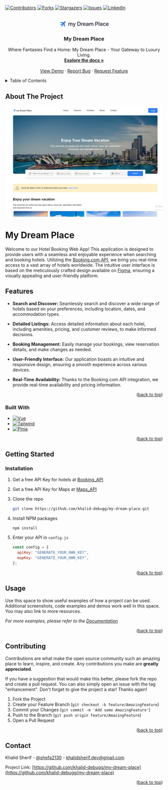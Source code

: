 <!-- Improved compatibility of back to top link: See: https://github.com/othneildrew/Best-README-Template/pull/73 -->

<a name="readme-top"></a>

<!--
*** Thanks for checking out the Best-README-Template. If you have a suggestion
*** that would make this better, please fork the repo and create a pull request
*** or simply open an issue with the tag "enhancement".
*** Don't forget to give the project a star!
*** Thanks again! Now go create something AMAZING! :D
-->

<!-- PROJECT SHIELDS -->
<!--
*** I'm using markdown "reference style" links for readability.
*** Reference links are enclosed in brackets [ ] instead of parentheses ( ).
*** See the bottom of this document for the declaration of the reference variables
*** for contributors-url, forks-url, etc. This is an optional, concise syntax you may use.
*** https://www.markdownguide.org/basic-syntax/#reference-style-links
-->

[![Contributors][contributors-shield]][contributors-url]
[![Forks][forks-shield]][forks-url]
[![Stargazers][stars-shield]][stars-url]
[![Issues][issues-shield]][issues-url]
[![LinkedIn][linkedin-shield]][linkedin-url]

<!-- PROJECT LOGO -->
<br />
<div align="center">
  <a href="https://github.com/khalid-debugg/my-dream-place">
    <img src="/src/assets/images/Plane Icon.png" alt="Logo" >
  </a>

<h3 align="center">My Dream Place</h3>

  <p align="center">
    Where Fantasies Find a Home: My Dream Place - Your Gateway to Luxury Living.
    <br />
    <a href="https://github.com/khalid-debugg/my-dream-place"><strong>Explore the docs »</strong></a>
    <br />
    <br />
    <a href="https://github.com/khalid-debugg/my-dream-place">View Demo</a>
    ·
    <a href="https://github.com/khalid-debugg/my-dream-place/issues">Report Bug</a>
    ·
    <a href="https://github.com/khalid-debugg/my-dream-place/issues">Request Feature</a>
  </p>
</div>

<!-- TABLE OF CONTENTS -->
<details>
  <summary>Table of Contents</summary>
  <ol>
    <li>
      <a href="#about-the-project">About The Project</a>
      <ul>
        <li><a href="#built-with">Built With</a></li>
      </ul>
    </li>
    <li>
      <a href="#getting-started">Getting Started</a>
      <ul>
        <li><a href="#prerequisites">Prerequisites</a></li>
        <li><a href="#installation">Installation</a></li>
      </ul>
    </li>
    <li><a href="#usage">Usage</a></li>
    <li><a href="#roadmap">Roadmap</a></li>
    <li><a href="#contributing">Contributing</a></li>
    <li><a href="#license">License</a></li>
    <li><a href="#contact">Contact</a></li>
    <li><a href="#acknowledgments">Acknowledgments</a></li>
  </ol>
</details>

<!-- ABOUT THE PROJECT -->

## About The Project

<img src="/src/assets/images/Home/Home-screenshot.png" alt="Logo" >

# My Dream Place

Welcome to our Hotel Booking Web App! This application is designed to provide users with a seamless and enjoyable experience when searching and booking hotels. Utilizing the [Booking.com API](https://rapidapi.com/DataCrawler/api/booking-com15/), we bring you real-time access to a vast array of hotels worldwide. The intuitive user interface is based on the meticulously crafted design available on [Figma](https://www.figma.com/file/BQHVuw93nxwUFEnNuyPDdd/Untitled?type=design&node-id=0%3A1&mode=design&t=rGCWh3ItgSBgdGdO-1), ensuring a visually appealing and user-friendly platform.

## Features

- **Search and Discover:** Seamlessly search and discover a wide range of hotels based on your preferences, including location, dates, and accommodation types.

- **Detailed Listings:** Access detailed information about each hotel, including amenities, pricing, and customer reviews, to make informed decisions.

- **Booking Management:** Easily manage your bookings, view reservation details, and make changes as needed.

- **User-Friendly Interface:** Our application boasts an intuitive and responsive design, ensuring a smooth experience across various devices.

- **Real-Time Availability:** Thanks to the Booking.com API integration, we provide real-time availability and pricing information.

<p align="right">(<a href="#readme-top">back to top</a>)</p>

### Built With

- [![Vue][Vue.js]][Vue-url]
- [![Tailwind][Tailwindcss]][Tailwind-url]
- [![Pinia][Pinia]][Pinia-url]

<p align="right">(<a href="#readme-top">back to top</a>)</p>

<!-- GETTING STARTED -->

## Getting Started

### Installation

1. Get a free API Key for hotels at [Booking_API](https://rapidapi.com/DataCrawler/api/booking-com15/)
2. Get a free API Key for Maps at [Maps_API](https://console.cloud.google.com/)
3. Clone the repo
   ```sh
   git clone https://github.com/khalid-debugg/my-dream-place.git
   ```
4. Install NPM packages
   ```sh
   npm install
   ```
5. Enter your API in `config.js`

   ```js
   const config = {
     apiKey: "GENERATE_YOUR_OWN_KEY",
     mapKey: "GENERATE_YOUR_OWN_KEY",
   };
   ```

<p align="right">(<a href="#readme-top">back to top</a>)</p>

<!-- USAGE EXAMPLES -->

## Usage

Use this space to show useful examples of how a project can be used. Additional screenshots, code examples and demos work well in this space. You may also link to more resources.

_For more examples, please refer to the [Documentation](https://example.com)_

<p align="right">(<a href="#readme-top">back to top</a>)</p>

<!-- CONTRIBUTING -->

## Contributing

Contributions are what make the open source community such an amazing place to learn, inspire, and create. Any contributions you make are **greatly appreciated**.

If you have a suggestion that would make this better, please fork the repo and create a pull request. You can also simply open an issue with the tag "enhancement".
Don't forget to give the project a star! Thanks again!

1. Fork the Project
2. Create your Feature Branch (`git checkout -b feature/AmazingFeature`)
3. Commit your Changes (`git commit -m 'Add some AmazingFeature'`)
4. Push to the Branch (`git push origin feature/AmazingFeature`)
5. Open a Pull Request

<p align="right">(<a href="#readme-top">back to top</a>)</p>

<!-- CONTACT -->

## Contact

Khalid Sherif - [@shefa2130](https://twitter.com/shefa2130) - khalidsherif.dev@gmail.com

Project Link: [https://github.com/khalid-debugg/my-dream-place](https://github.com/khalid-debugg/my-dream-place)

<p align="right">(<a href="#readme-top">back to top</a>)</p>

<!-- MARKDOWN LINKS & IMAGES -->
<!-- https://www.markdownguide.org/basic-syntax/#reference-style-links -->

[contributors-shield]: https://img.shields.io/github/contributors/khalid-debugg/my-dream-place.svg?style=for-the-badge
[contributors-url]: https://github.com/Khalid-debugg/My-Dream-Place/graphs/contributors
[forks-shield]: https://img.shields.io/github/forks/khalid-debugg/my-dream-place.svg?style=for-the-badge
[forks-url]: https://github.com/khalid-debugg/my-dream-place/network/members
[stars-shield]: https://img.shields.io/github/stars/khalid-debugg/my-dream-place.svg?style=for-the-badge
[stars-url]: https://github.com/khalid-debugg/my-dream-place/stargazers
[issues-shield]: https://img.shields.io/github/issues/khalid-debugg/my-dream-place.svg?style=for-the-badge
[issues-url]: https://github.com/khalid-debugg/my-dream-place/issues
[linkedin-shield]: https://img.shields.io/badge/-LinkedIn-black.svg?style=for-the-badge&logo=linkedin&colorB=555
[linkedin-url]: https://www.linkedin.com/in/khalidsherif1/
[product-screenshot]: https://github.com/Khalid-debugg/My-Dream-Place/src/assets/images/Home/Home-screenshot.png
[Next.js]: https://img.shields.io/badge/next.js-000000?style=for-the-badge&logo=nextdotjs&logoColor=white
[Next-url]: https://nextjs.org/
[React.js]: https://img.shields.io/badge/React-20232A?style=for-the-badge&logo=react&logoColor=61DAFB
[React-url]: https://reactjs.org/
[Vue.js]: https://img.shields.io/badge/Vue.js-35495E?style=for-the-badge&logo=vuedotjs&logoColor=4FC08D
[Vue-url]: https://vuejs.org/
[Tailwindcss]: https://img.shields.io/badge/tailwindcss-0F172A?&logo=tailwindcss
[Tailwind-url]: tailwindcss.com
[Pinia]: https://img.shields.io/badge/Pinia-8A2BE2
[Pinia-url]: https://pinia.vuejs.org/
[Angular.io]: https://img.shields.io/badge/Angular-DD0031?style=for-the-badge&logo=angular&logoColor=white
[Angular-url]: https://angular.io/
[Svelte.dev]: https://img.shields.io/badge/Svelte-4A4A55?style=for-the-badge&logo=svelte&logoColor=FF3E00
[Svelte-url]: https://svelte.dev/
[Laravel.com]: https://img.shields.io/badge/Laravel-FF2D20?style=for-the-badge&logo=laravel&logoColor=white
[Laravel-url]: https://laravel.com
[Bootstrap.com]: https://img.shields.io/badge/Bootstrap-563D7C?style=for-the-badge&logo=bootstrap&logoColor=white
[Bootstrap-url]: https://getbootstrap.com
[JQuery.com]: https://img.shields.io/badge/jQuery-0769AD?style=for-the-badge&logo=jquery&logoColor=white
[JQuery-url]: https://jquery.com
